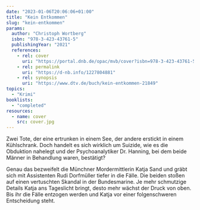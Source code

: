```yaml
---
date: "2023-01-06T20:06:06+01:00"
title: "Kein Entkommen"
slug: "kein-entkommen"
params:
  author: "Christoph Wortberg"
  isbn: "978-3-423-43761-5"
  publishingYear: "2021"
  references:
    - rel: cover
      uri: "https://portal.dnb.de/opac/mvb/cover?isbn=978-3-423-43761-5"
    - rel: permalink
      uri: "https://d-nb.info/1227804881"
    - rel: synopsis
      uri: "https://www.dtv.de/buch/kein-entkommen-21849"
topics:
  - "Krimi"
booklists:
  - "completed"
resources:
  - name: cover
    src: cover.jpg
---
```

Zwei Tote, der eine ertrunken in einem See, der andere erstickt in einem 
Kühlschrank. Doch handelt es sich wirklich um Suizide, wie es die Obduktion 
nahelegt und der Psychoanalytiker Dr. Hanning, bei dem beide Männer in 
Behandlung waren, bestätigt?

Genau das bezweifelt die Münchner Mordermittlerin Katja Sand und gräbt sich mit 
Assistenten Rudi Dorfmüller tiefer in die Fälle. Die beiden stoßen auf einen 
vertuschten Skandal in der Bundesmarine. Je mehr schmutzige Details Katja ans 
Tageslicht bringt, desto mehr wächst der Druck von oben. Bis ihr die Fälle 
entzogen werden und Katja vor einer folgenschweren Entscheidung steht.